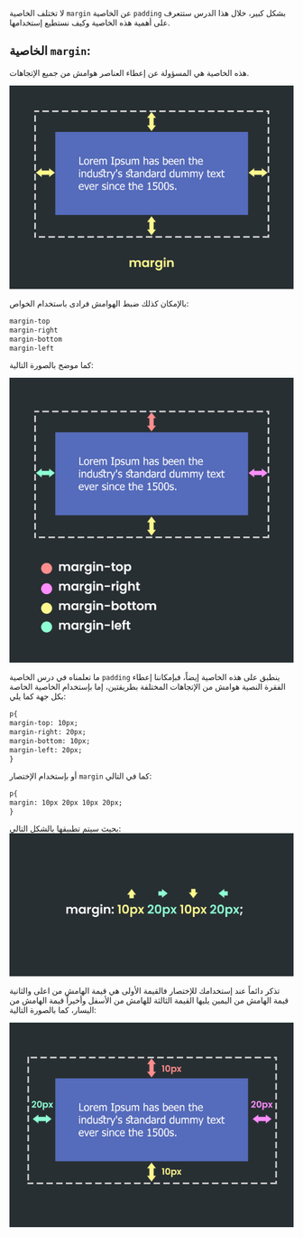 لا تختلف الخاصية `margin` عن الخاصية `padding` بشكل كبير، خلال هذا الدرس ستتعرف على أهمية هذه الخاصية وكيف نستطيع إستخدامها.


## الخاصية `margin`:

هذه الخاصية هي المسؤولة عن إعطاء العناصر هوامش من جميع الإتجاهات.

![image|690x492](./assets/1.jpg) 

بالإمكان كذلك ضبط الهوامش فرادى باستخدام الخواص:

```
margin-top
margin-right
margin-bottom
margin-left
```

كما موضح بالصورة التالية:

![image|690x492](./assets/2.jpg) 

ما تعلمناه في درس الخاصية `padding` ينطبق على هذه الخاصية إيضاً، فبإمكاننا إعطاء الفقرة النصية هوامش من الإتجاهات المختلفة بطريقتين، إما بإستخدام الخاصية الخاصة بكل جهة كما يلي:

```
p{
margin-top: 10px;
margin-right: 20px;
margin-bottom: 10px;
margin-left: 20px;
}
```

أو بإستخدام الإختصار `margin` كما في التالي:

```
p{
margin: 10px 20px 10px 20px;
}
```

بحيث سيتم تطبيقها بالشكل التالي:
![image|690x492](./assets/3.jpg) 

تذكر دائماً عند إستخدامك للإختصار فالقيمة الأولى هي قيمة الهامش من اعلى والثانية قيمة الهامش من اليمين يليها القيمة الثالثة للهامش من الأسفل وأخيراً قيمة الهامش من اليسار، كما بالصورة التالية:

![image|690x492](./assets/4.jpg)
